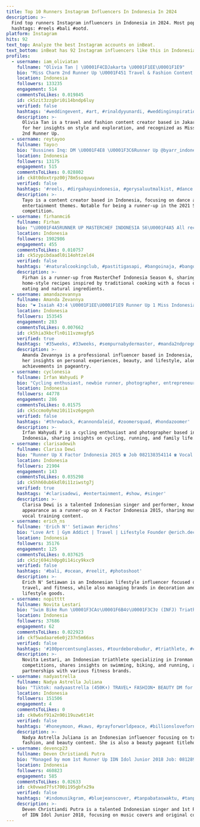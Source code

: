 ```yaml
---
title: Top 10 Runners Instagram Influencers In Indonesia In 2024
description: >-
  Find top runners Instagram influencers in Indonesia in 2024. Most popular
  hashtags: #reels #bali #ootd.
platform: Instagram
hits: 92
text_top: Analyze the best Instagram accounts on inBeat.
text_bottom: inBeat has 92 Instagram influencers like this in Indonesia for you to pitch.
profiles:
  - username: iam_oliviatan
    fullname: "Olivia Tan | \U0001F4CDJakarta \U0001F1EE\U0001F1E9"
    bio: "Miss Charm 2nd Runner Up \U0001F451 Travel & Fashion Content Creator✈️ TikTok 500K+ Endorsement (Shanty)⬇️ BA @mariominardi_ladies"
    location: Indonesia
    followers: 133235
    engagement: 514
    commentsToLikes: 0.019845
    id: ck5zit3zzgbri0i14bndp6luy
    verified: false
    hashtags: '#weddingevent, #art, #rinaldyyunardi, #weddinginspiration'
    description: >-
      Olivia Tan is a travel and fashion content creator based in Jakarta, known
      for her insights on style and exploration, and recognized as Miss Charm
      2nd Runner Up.
  - username: reytayoo
    fullname: Tayo⛄️
    bio: "Bussines Inq: DM \U0001F4E8 \U0001F3C6Runner Up @byarr_indonesia SCTV 2021"
    location: Indonesia
    followers: 13175
    engagement: 515
    commentsToLikes: 0.028802
    id: ck8t0doxtrpz00j78m5soquwu
    verified: false
    hashtags: '#reels, #dirgahayuindonesia, #gerysaluutmalkist, #dance'
    description: >-
      Tayo is a content creator based in Indonesia, focusing on dance and
      entertainment themes. Notable for being a runner-up in the 2021 SCTV
      competition.
  - username: firhanmci6
    fullname: Firhan
    bio: "\U0001F4A5RUNNER UP MASTERCHEF INDONESIA S6\U0001F4A5 All recipes approved by mama\U0001F469\U0001F3FB‍\U0001F9B0 \U0001F53DBUSINESS\U0001F53D \U0001F4F1ADIT +62 852-2070-3041 \U0001F48CEMAIL: firhanmci6@gmail.com"
    location: Indonesia
    followers: 1902986
    engagement: 455
    commentsToLikes: 0.010757
    id: ck5zypibdaadl0i14ohtzeld4
    verified: false
    hashtags: '#naturalcookingclub, #pastitigasapi, #bangoinaja, #bangolesssugar'
    description: >-
      Firhan is a runner-up from MasterChef Indonesia Season 6, sharing
      home-style recipes inspired by traditional cooking with a focus on healthy
      eating and natural ingredients.
  - username: amandazevannya
    fullname: Amanda Zevannya
    bio: "❤️ Isaiah 43:4 \U0001F1EE\U0001F1E9 Runner Up 1 Miss Indonesia 2011 ☎️ Agatha (BUSINESS ONLY) +6281294409576 YouTube Channel: \U0001F447\U0001F3FC"
    location: Indonesia
    followers: 153545
    engagement: 283
    commentsToLikes: 0.007662
    id: ck5hia3kbcfln0i11vzmxgfp5
    verified: true
    hashtags: '#35weeks, #33weeks, #sempurnabydermaster, #manda2ndpregnancy'
    description: >-
      Amanda Zevannya is a professional influencer based in Indonesia, known for
      her insights on personal experiences, beauty, and lifestyle, alongside her
      achievements in pageantry.
  - username: cyclonesia
    fullname: Irfan Wahyudi P
    bio: "Cycling enthusiast, newbie runner, photographer, entrepreneur, a husband & a father✌\U0001F3FB️"
    location: Indonesia
    followers: 44778
    engagement: 286
    commentsToLikes: 0.01575
    id: ck5ccmo0yhmz10i11vz6gegnh
    verified: false
    hashtags: '#throwback, #cannondaleid, #zoomersquad, #hondazoomer'
    description: >-
      Irfan Wahyudi P is a cycling enthusiast and photographer based in
      Indonesia, sharing insights on cycling, running, and family life.
  - username: clarisadewih
    fullname: Clarisa Dewi
    bio: "Runner Up X Factor Indonesia 2015 ☎️ Job 082138354114 ☎️ Vocal Class 081391311571 Tiktok : clarisadewih New Video \U0001F447\U0001F3FB"
    location: Indonesia
    followers: 21904
    engagement: 143
    commentsToLikes: 0.035298
    id: ck5hh60ub6kdl0i11ziwstg7j
    verified: true
    hashtags: '#clarisadewi, #entertainment, #show, #singer'
    description: >-
      Clarisa Dewi is a talented Indonesian singer and performer, known for her
      appearance as a runner-up on X Factor Indonesia 2015, sharing music and
      vocal training content.
  - username: erich_ns
    fullname: 'Erich N'' Setiawan #erichns'
    bio: "Love Art | Gym Addict | Travel | Lifestyle Founder @erich.decoration \U0001F455\U0001F456\U0001F45F @yukbelenjess \U0001F374\U0001F958\U0001F963 @beilly.id 4th Runner Up Mister Tourism World 2018"
    location: Indonesia
    followers: 35176
    engagement: 125
    commentsToLikes: 0.037625
    id: ck5zj694ih0pg0i14icy9kxc9
    verified: false
    hashtags: '#bali, #ocean, #reelit, #photoshoot'
    description: >-
      Erich N' Setiawan is an Indonesian lifestyle influencer focused on art,
      travel, and fitness, while also managing brands in decoration and
      lifestyle goods.
  - username: nopitttt
    fullname: Novita Lestari
    bio: "Swim Bike Run \U0001F3CA‍♀️\U0001F6B4‍♀️\U0001F3C3‍♀️ (INFJ) Triathlete IM140.6, runner 100k BA: @4Life \U0001F1FA\U0001F1F8 @4life_indonesia \U0001F1EE\U0001F1E9 BA: @focusbikes_id BA: @gustoindonesia"
    location: Indonesia
    followers: 37686
    engagement: 62
    commentsToLikes: 0.022923
    id: ckf5wadaare6e0j237n5m66xs
    verified: false
    hashtags: '#100percentsunglasses, #tourdeborobudur, #triathlete, #cycling'
    description: >-
      Novita Lestari, an Indonesian triathlete specializing in Ironman
      competitions, shares insights on swimming, biking, and running, alongside
      partnerships with various fitness brands.
  - username: nadyastrella
    fullname: Nadya Astrella Juliana
    bio: "Tiktok: nadyaastrella (450K⬆️) TRAVEL• FASHION• BEAUTY DM for endorsement\U0001F4E9 Miss Indonesia 2nd Runner-up Miss Kulit Cantik & Miss Talent"
    location: Indonesia
    followers: 151506
    engagement: 4
    commentsToLikes: 0
    id: ck0w6sf91a2n90i19uzw6t14t
    verified: false
    hashtags: '#honeymoon, #kaws, #prayforworldpeace, #billionslovefornadya'
    description: >-
      Nadya Astrella Juliana is an Indonesian influencer focusing on travel,
      fashion, and beauty content. She is also a beauty pageant titleholder.
  - username: devencp23
    fullname: Deven Christiandi Putra
    bio: "Managed by mom 1st Runner Up IDN Idol Junior 2018 Job: 081289589111 (@agungtrilegowo) PP/endorse: 081212909535/081289589111 (agung) Youtube Channel\U0001F447"
    location: Indonesia
    followers: 460823
    engagement: 585
    commentsToLikes: 0.02633
    id: ck0vwad7fst700i195gbfx29a
    verified: false
    hashtags: '#indomusikgram, #bluejeanscover, #tanpabataswaktu, #tanpabataswaktucover'
    description: >-
      Deven Christiandi Putra is a talented Indonesian singer and 1st Runner Up
      of IDN Idol Junior 2018, focusing on music covers and original content.
---
```


